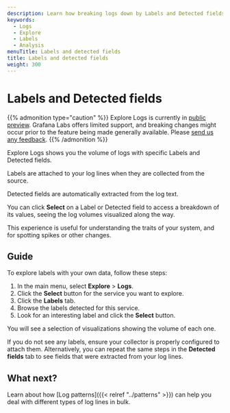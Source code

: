 ```yaml
---
description: Learn how breaking logs down by Labels and Detected fields can help you find the signal in the noise.
keywords:
  - Logs
  - Explore
  - Labels
  - Analysis
menuTitle: Labels and detected fields
title: Labels and detected fields
weight: 300
---
```


# Labels and Detected fields

{{% admonition type="caution" %}}
Explore Logs is currently in [public preview](/docs/release-life-cycle/). Grafana Labs offers limited support, and breaking changes might occur prior to the feature being made generally available.
Please [send us any feedback](https://forms.gle/1sYWCTPvD72T1dPH9).
{{% /admonition %}}

Explore Logs shows you the volume of logs with specific Labels and Detected fields.

Labels are attached to your log lines when they are collected from the source.

Detected fields are automatically extracted from the log text.

You can click **Select** on a Label or Detected field to access a breakdown of its values, seeing the log volumes visualized along the way.

This experience is useful for understanding the traits of your system, and for spotting spikes or other changes.

## Guide

To explore labels with your own data, follow these steps:

1. In the main menu, select **Explore** > **Logs**.
1. Click the **Select** button for the service you want to explore.
1. Click the **Labels** tab.
1. Browse the labels detected for this service.
1. Look for an interesting label and click the **Select** button.

You will see a selection of visualizations showing the volume of each one.

If you do not see any labels, ensure your collector is properly configured to attach them. Alternatively, you can repeat the same steps in the **Detected fields** tab to see fields that were extracted from your log lines.

## What next?

Learn about how [Log patterns]({{< relref "../patterns" >}}) can help you deal with different types of log lines in bulk.

